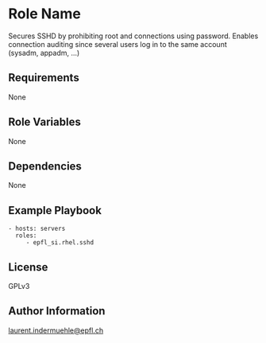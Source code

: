 Role Name
=========

Secures SSHD by prohibiting root and connections
using password. Enables connection auditing since several users log
in to the same account (sysadm, appadm, ...)

Requirements
------------

None

Role Variables
--------------

None

Dependencies
------------

None

Example Playbook
----------------


    - hosts: servers
      roles:
         - epfl_si.rhel.sshd

License
-------

GPLv3

Author Information
------------------

laurent.indermuehle@epfl.ch
